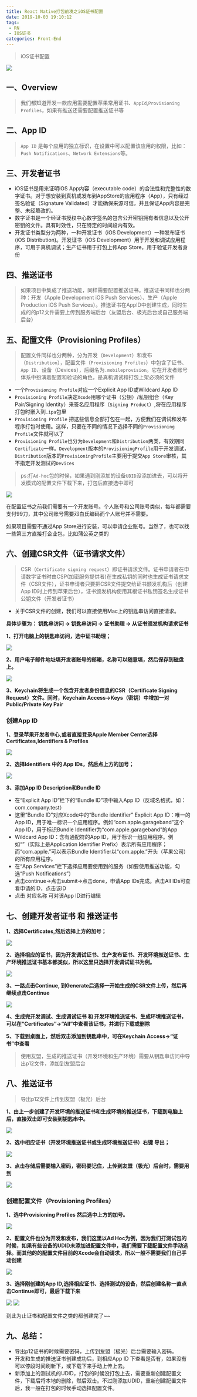 ```yaml
---
title: React Native打包前凑之iOS证书配置
date: 2019-10-03 19:10:12
tags: 
 - RN
 - IOS证书
categories: Front-End
---
```


> iOS证书配置

![](http://blog.poetries.top/img-repo/2019/10/693.png)

## 一、Overview

> 我们都知道开发一款应用需要配置苹果常用证书、`AppId`,`Provisioning Profiles`，如果有推送还需要配置推送证书等

## 二、App ID

> `App ID` 是每个应用的独立标识，在设置中可以配置该应用的权限，比如：`Push Notifications`、`Network Extensions`等。

## 三、开发者证书

- iOS证书是用来证明iOS App内容（executable code）的合法性和完整性的数字证书。对于想安装到真机或发布到AppStore的应用程序（App），只有经过签名验证（Signature Validated）才能确保来源可信，并且保证App内容是完整、未经篡改的。
- 数字证书是一个经证书授权中心数字签名的包含公开密钥拥有者信息以及公开密钥的文件。具有时效性，只在特定的时间段内有效。
- 开发证书类型分为两种，一种开发证书（iOS Development）一种发布证书(iOS Distribution)。开发证书（iOS Development）用于开发和调试应用程序，可用于真机调试；生产证书用于打包上传App Store，用于验证开发者身份

## 四、推送证书

> 如果项目中集成了推送功能，同样需要配置推送证书。推送证书同样也分两种：开发（Apple Development iOS Push Services）、生产（Apple Production iOS Push Services）。推送证书在AppID中创建生成，同时生成的的p12文件需要上传到服务端后台（友盟后台、极光后台或自己服务端后台）

## 五、配置文件（Provisioning Profiles）

> 配置文件同样也分两种，分为开发（`Development`）和发布（`Distribution`），配置文件（`Provisioning Profiles`）中包含了证书、`App ID`、设备（Devices），后缀名为`.mobileprovision`。它在开发者账号体系中扮演着配置和验证的角色，是真机调试和打包上架必须的文件

- 一个`Provisioning Profile`对应一个Explicit App ID或Wildcard App ID
- `Provisioning Profile`决定`Xcode`用哪个证书（公钥）/私钥组合（Key Pair/Signing Identity）来签名应用程序（`Signing Product`）,将在应用程序打包时嵌入到`.ipa`包里
- `Provisioning Profile` 把这些信息全部打包在一起，方便我们在调试和发布程序打包时使用。这样，只要在不同的情况下选择不同的`Provisioning Profile`文件就可以了
- `Provisioning Profile`也分为`Development`和`Distribution`两类，有效期同`Certificate`一样。`Development`版本的`ProvisioningProfile`用于开发调试，`Distribution`版本的`ProvisioningProfile`主要用于提交`App Store`审核，其不指定开发测试的`Devices`

> ps:打`Ad-hoc`包的时候，如果遇到刚添加的设备`UDID`没添加进去，可以将开发模式的配置文件下载下来，打包后直接选中即可

![](http://blog.poetries.top/img-repo/2019/10/694.png)

在配置证书之前我们需要有一个开发账号。个人账号和公司账号类似，每年都需要支付99刀，其中公司账号需要邓白氏编码而个人账号并不需要。

如果项目需要不通过App Store进行安装，可以申请企业账号。当然了，也可以找一些第三方直接打企业包，比如蒲公英之类的

## 六、创建CSR文件（证书请求文件）

> CSR（`Certificate signing request`）即证书请求文件。证书申请者在申请数字证书时由CSP(加密服务提供者)在生成私钥的同时也生成证书请求文件（CSR文件），证书申请者只要把CSR文件提交给证书颁发机构后（创建App ID时上传到苹果后台），证书颁发机构使用其根证书私钥签名生成证书公钥文件（开发者证书）

- 关于CSR文件的创建，我们可以直接使用Mac上的钥匙串访问直接请求。

**具体步骤为： 钥匙串访问 -> 钥匙串访问 -> 证书助理 -> 从证书颁发机构请求证书**

**1、打开电脑上的钥匙串访问，选中证书助理；**

![](http://blog.poetries.top/img-repo/2019/10/695.png)

**2、用户电子邮件地址填开发者账号的邮箱，名称可以随意填，然后保存到磁盘上。**

![](http://blog.poetries.top/img-repo/2019/10/696.png)

**3、Keychain将生成一个包含开发者身份信息的CSR（Certificate Signing Request）文件。同时，Keychain Access->Keys（密钥）中增加一对Public/Private Key Pair**

### 创建App ID

**1、登录苹果开发者中心,或者直接登录Apple Member Center选择Certificates,Identifiers & Profiles**

![](http://blog.poetries.top/img-repo/2019/10/697.png)

**2、选择Identifiers 中的 App IDs，然后点上方的加号；**

![](http://blog.poetries.top/img-repo/2019/10/698.png)

**3、添加App ID Description和Bundle ID**

- 在“Explicit App ID”栏下的“Bundle ID”项中输入App ID（反域名格式，如：com.company.test）
- 这里“Bundle ID”对应Xcode中的“Bundle identifier” Explicit App ID：唯一的App ID，用于唯一标识一个应用程序。例如“com.apple.garageband”这个App ID，用于标识Bundle Identifier为“com.apple.garageband”的App
- Wildcard App ID：含有通配符的App ID，用于标识一组应用程序。例如“”（实际上是Application Identifier Prefix）表示所有应用程序；而“com.apple.”可以表示Bundle Identifier以“com.apple.”开头（苹果公司）的所有应用程序。
- 在“App Services”栏下选择应用要使用到的服务（如要使用推送功能，勾选“Push Notifications”）
- 点击continue->点击submit->点击done，申请App IDs完成。点击All IDs可查看申请的ID，点击该ID
- 点击 对应名称 可对该App ID进行编辑

## 七、创建开发者证书 和 推送证书

**1、选择Certificates,然后选择上方的加号；**

![](http://blog.poetries.top/img-repo/2019/10/699.png)

**2、选择相应的证书，因为开发调试证书、生产发布证书、开发环境推送证书、生产环境推送证书基本都类似，所以这里只选择开发调试证书为例。**

![](http://blog.poetries.top/img-repo/2019/10/699.jpg)

**3、一路点击Continue, 到Generate后选择一开始生成的CSR文件上传，然后再继续点击Continue**

![](http://blog.poetries.top/img-repo/2019/10/701.png)

**4、生成完开发调试、生成调试证书 和 开发环境推送证书、生成环境推送证书，可以在“Certificates”->“All”中查看该证书，并进行下载或删除**


**5、下载到桌面上，然后双击添加到钥匙串中，可在Keychain Access->“证书”中查看**

> 使用友盟，生成的推送证书（开发环境和生产环境）需要从钥匙串访问中导出p12文件，添加到友盟后台

## 八、推送证书 

> 导出p12文件上传到友盟（极光）后台

**1、由上一步创建了开发环境的推送证书和生成环境的推送证书，下载到电脑上后，直接双击即可安装到钥匙串中。**

![](http://blog.poetries.top/img-repo/2019/10/702.png)

**2、选中相应证书（开发环境推送证书或生成环境推送证书）右键 导出；**

![](http://blog.poetries.top/img-repo/2019/10/703.png)

**3、点击存储后需要输入密码，密码要记住，上传到友盟（极光）后台时，需要用到**

![](http://blog.poetries.top/img-repo/2019/10/704.png)

### 创建配置文件（Provisioning Profiles）

**1、选中Provisioning Profiles 然后选中上方的加号。**

![](http://blog.poetries.top/img-repo/2019/10/705.png)

**2、配置文件也分为开发和发布，我们这里以Ad Hoc为例，因为我们打测试包的时候，如果有些设备的UDID未添加进配置文件中，我们需要下载配置文件手动选择。而其他的的配置文件目前的Xcode会自动请求，所以一般不需要我们自己手动创建**

![](http://blog.poetries.top/img-repo/2019/10/706.png)

**3、选择刚创建的App ID,选择相应证书、选择测试的设备，然后创建名称一直点击Continue即可，最后下载下来**

![](http://blog.poetries.top/img-repo/2019/10/707.png)
![](http://blog.poetries.top/img-repo/2019/10/708.png)

到此为止证书和配置文件之类的都创建完了~~

## 九、总结：

- 导出p12证书的时候需要密码，上传到友盟（极光）后台需要输入密码。
- 开发和生成的推送证书创建成功后，到相应App ID 下查看是否有，如果没有可以停段时间刷新下，或下载下来手动上传上去。
- 新添加上的测试机的UDID，打包的时候没打包上去，需要重新创建配置文件，下载后将本地的删除，然后双击。不过刚添加UDID，重新创建配置文件后，我一般在打包的时候手动选择配置文件。